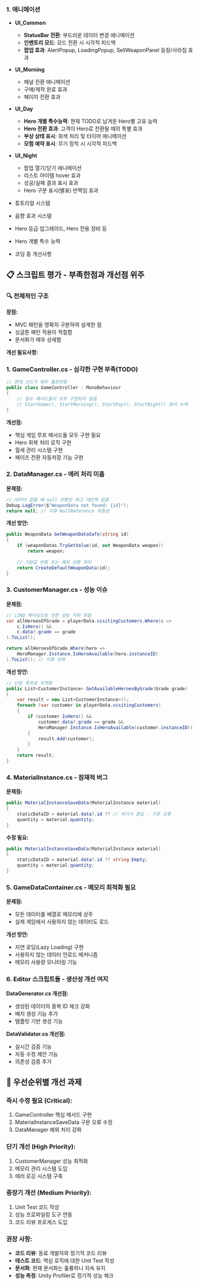 
### 1. 애니메이션
- **UI_Common**
    - **StatusBar 전환**: 부드러운 데이터 변경 애니메이션
    - **인벤토리 모드**: 모드 전환 시 시각적 피드백
    - **팝업 효과**: AlertPopup, LoadingPopup, SellWeaponPanel 등장/사라짐 효과

- **UI_Morning**
    - 패널 전환 애니메이션
    - 구매/제작 완료 효과
    - 페이지 전환 효과

- **UI_Day**
    - **Hero 개별 특수능력**: 현재 TODO로 남겨둔 Hero별 고유 능력
    - **Hero 전환 효과**: 고객이 Hero로 전환될 때의 특별 효과
    - **부상 상태 표시**: 회색 처리 및 타이머 애니메이션
    - **모험 예약 표시**: 무기 장착 시 시각적 피드백

- **UI_Night**
    - 팝업 열기/닫기 애니메이션
    - 리스트 아이템 hover 효과
    - 성공/실패 결과 표시 효과
    - Hero 구분 표시(별표) 반짝임 효과

- 튜토리얼 시스템
- 음향 효과 시스템
- Hero 등급 업그레이드, Hero 전용 장비 등
- Hero 개별 특수 능력

- 코딩 중 개선사항

## 📋 **스크립트 평가 - 부족한점과 개선점 위주**

### 🔍 **전체적인 구조**

**장점:**
- MVC 패턴을 명확히 구분하여 설계한 점
- 싱글톤 패턴 적용이 적절함
- 문서화가 매우 상세함

**개선 필요사항:**

### 1. **GameController.cs** - 심각한 구현 부족(TODO)

```csharp
// 현재 코드가 매우 불완전함
public class GameController : MonoBehaviour
{
    // 필수 메서드들이 모두 구현되지 않음
    // StartGame(), StartMorning(), StartDay(), StartNight() 등이 누락
}
```

**개선점:**
- 핵심 게임 루프 메서드들 모두 구현 필요
- Hero 회복 처리 로직 구현
- 월세 관리 시스템 구현
- 페이즈 전환 자동저장 기능 구현

### 2. **DataManager.cs** - 에러 처리 미흡

**문제점:**
```csharp
// 데이터 없을 때 null 반환만 하고 대안책 없음
Debug.LogError($"WeaponData not found: {id}");
return null; // 이후 NullReference 위험성
```

**개선 방안:**
```csharp
public WeaponData GetWeaponDataSafe(string id)
{
    if (weaponDatas.TryGetValue(id, out WeaponData weapon))
        return weapon;
    
    // 기본값 반환 또는 예외 상황 처리
    return CreateDefaultWeaponData(id);
}
```

### 3. **CustomerManager.cs** - 성능 이슈

**문제점:**
```csharp
// LINQ 체이닝으로 인한 성능 저하 위험
var allHeroesOfGrade = playerData.visitingCustomers.Where(c => 
    c.IsHero() && 
    c.data?.grade == grade
).ToList();

return allHeroesOfGrade.Where(hero => 
    HeroManager.Instance.IsHeroAvailable(hero.instanceID)
).ToList(); // 이중 반복
```

**개선 방안:**
```csharp
// 단일 루프로 최적화
public List<CustomerInstance> GetAvailableHeroesByGrade(Grade grade)
{
    var result = new List<CustomerInstance>();
    foreach (var customer in playerData.visitingCustomers)
    {
        if (customer.IsHero() && 
            customer.data?.grade == grade &&
            HeroManager.Instance.IsHeroAvailable(customer.instanceID))
        {
            result.Add(customer);
        }
    }
    return result;
}
```

### 4. **MaterialInstance.cs** - 잠재적 버그

**문제점:**
```csharp
public MaterialInstanceSaveData(MaterialInstance material)
{
    staticDataID = material.data?.id ?? // 여기서 끝남 - 구문 오류
    quantity = material.quantity;
}
```

**수정 필요:**
```csharp
public MaterialInstanceSaveData(MaterialInstance material)
{
    staticDataID = material.data?.id ?? string.Empty;
    quantity = material.quantity;
}
```

### 5. **GameDataContainer.cs** - 메모리 최적화 필요

**문제점:**
- 모든 데이터를 배열로 메모리에 상주
- 실제 게임에서 사용하지 않는 데이터도 로드

**개선 방안:**
- 지연 로딩(Lazy Loading) 구현
- 사용하지 않는 데이터 언로드 메커니즘
- 메모리 사용량 모니터링 기능

### 6. **Editor 스크립트들** - 생산성 개선 여지

**DataGenerator.cs 개선점:**
- 생성된 데이터의 중복 ID 체크 강화
- 배치 생성 기능 추가
- 템플릿 기반 생성 기능

**DataValidator.cs 개선점:**
- 실시간 검증 기능
- 자동 수정 제안 기능
- 의존성 검증 추가

## 🎯 **우선순위별 개선 과제**

### **즉시 수정 필요 (Critical):**
1. GameController 핵심 메서드 구현
2. MaterialInstanceSaveData 구문 오류 수정
3. DataManager 예외 처리 강화

### **단기 개선 (High Priority):**
1. CustomerManager 성능 최적화
2. 메모리 관리 시스템 도입
3. 에러 로깅 시스템 구축

### **중장기 개선 (Medium Priority):**
1. Unit Test 코드 작성
2. 성능 프로파일링 도구 연동
3. 코드 리뷰 프로세스 도입

### **권장 사항:**
- **코드 리뷰**: 동료 개발자와 정기적 코드 리뷰
- **테스트 코드**: 핵심 로직에 대한 Unit Test 작성
- **문서화**: 현재 문서화는 훌륭하니 지속 유지
- **성능 측정**: Unity Profiler로 정기적 성능 체크